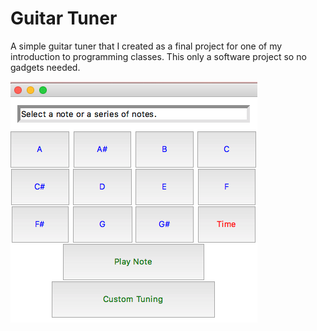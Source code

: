 # Guitar Tuner
A simple guitar tuner that I created as a final project for one of my introduction to programming classes. This only a software project so no gadgets needed. 

![](/pictures/Screenshot.png)
